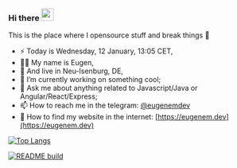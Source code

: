 ### Hi there <a href="https://eugenem.dev"><img src="https://media.giphy.com/media/hvRJCLFzcasrR4ia7z/giphy.gif" width="25px"></a>
This is the place where I opensource stuff and break things :rofl:

- ⚡  Today is Wednesday, 12 January, 13:05 CET,
- 👨‍💼 My name is Eugen,
- 🏡 And live in Neu-Isenburg, DE,
- 🔭 I’m currently working on something cool;
- 💬 Ask me about anything related to Javascript/Java or Angular/React/Express;
- 📫 How to reach me in the telegram: [@eugenemdev](http://t.me/eugenemdev) 
- 💾 How to find my website in the internet: [https://eugenem.dev](https://eugenem.dev)

[![Top Langs](https://github-readme-stats.vercel.app/api/top-langs/?username=eugenemdev&langs_count=8)](https://github.com/eugenemdev)

[![README build](https://github.com/eugenemdev/eugenemdev/actions/workflows/main.yaml/badge.svg)](https://github.com/eugenemdev/eugenemdev/actions/workflows/main.yaml)
